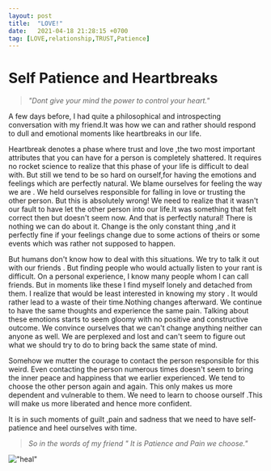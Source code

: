 ```yaml
---
layout: post
title:  "LOVE!"
date:   2021-04-18 21:28:15 +0700
tag: [LOVE,relationship,TRUST,Patience]
---
```


# Self Patience and Heartbreaks

>*"Dont give your mind the power to control your heart."*

A few days before, I had quite a philosophical and introspecting conversation with my friend.It was how we can and rather should respond to dull and emotional moments like heartbreaks in our life.


Heartbreak denotes a phase where trust and love ,the two most important attributes that you can have for a person is completely shattered. It requires no rocket science to realize that this phase of your life is difficult to deal with. But still we tend to be so hard on ourself,for having the emotions and feelings which are perfectly natural. We blame ourselves for feeling the way we are .  We held ourselves responsible for falling in love or trusting the other person. But this is absolutely wrong!
We need to realize that it wasn't our fault to have let the other person into our life.It was something that felt correct then but doesn't seem now. And that is perfectly natural! There is nothing we can do about it.
Change is the only constant thing ,and it perfectly fine if your feelings change due to some actions of theirs or some events which was rather not supposed to happen.


But humans don't know how to deal with this situations. We try to talk it out with our friends . 
But finding people who would actually listen to your rant is difficult. On a personal experience,  I know many people whom I can call friends.
But in moments like these I find myself lonely and detached from them.
I realize that would be least interested in knowing my story .
It would rather lead to a waste of their time.Nothing changes afterward. We continue to have the same thoughts and experience the same pain.
Talking about these emotions starts to seem gloomy with no positive and constructive outcome.
We convince ourselves that we can't change anything neither can anyone as well. 
We are perplexed and lost and can't seem to figure out what we should try to do to bring back the same state of mind.



Somehow we mutter the courage to contact the person responsible for this weird. Even contacting the person numerous times doesn't seem to bring the inner peace and happiness that we earlier experienced.
We tend to choose the other person again and again. This only makes us more dependent and vulnerable to them. We need to learn to choose ourself .This will make us more liberated and hence more confident.


It is in such moments of guilt ,pain and sadness that we need to have self-patience and heel ourselves with time.

>*So in the words of my friend  " It is Patience and Pain we choose."*





!["heal"](https://www.essentiallifeskills.net/image-files/patience-tips.jpg)
